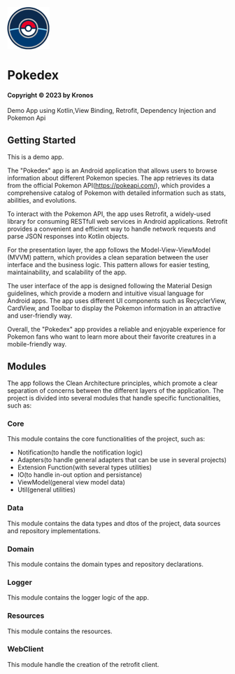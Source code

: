 <img alt="Pokedex Logo" height="96" src="pokeball_icon.png" width="96"/>

# Pokedex
#### Copyright &copy; 2023 by Kronos

Demo App using Kotlin,View Binding, Retrofit, Dependency Injection and Pokemon Api

## Getting Started

This is a demo app.

The "Pokedex" app is an Android application that allows users to browse information about different Pokemon species.
The app retrieves its data from the official Pokemon API(https://pokeapi.com/), which provides a comprehensive catalog of Pokemon with detailed information such as stats, abilities, and evolutions.

To interact with the Pokemon API, the app uses Retrofit, a widely-used library for consuming RESTfull web services in Android applications.
Retrofit provides a convenient and efficient way to handle network requests and parse JSON responses into Kotlin objects.

For the presentation layer, the app follows the Model-View-ViewModel (MVVM) pattern, which provides a clean separation between the user interface and the business logic.
This pattern allows for easier testing, maintainability, and scalability of the app.

The user interface of the app is designed following the Material Design guidelines, which provide a modern and intuitive visual language for Android apps.
The app uses different UI components such as RecyclerView, CardView, and Toolbar to display the Pokemon information in an attractive and user-friendly way.

Overall, the "Pokedex" app provides a reliable and enjoyable experience for Pokemon fans who want to learn more about their favorite creatures in a mobile-friendly way.

## Modules

The app follows the Clean Architecture principles, which promote a clear separation of concerns between the different layers of the application.
The project is divided into several modules that handle specific functionalities, such as:

### Core
This module contains the core functionalities of the project, such as:
- Notification(to handle the notification logic)
- Adapters(to handle general adapters that can be use in several projects)
- Extension Function(with several types utilities)
- IO(to handle in-out option and persistance)
- ViewModel(general view model data)
- Util(general utilities)

### Data
This module contains the data types and dtos of the project, data sources and repository implementations.

### Domain
This module contains the domain types and repository declarations.

### Logger
This module contains the logger logic of the app.

### Resources
This module contains the resources.

### WebClient
This module handle the creation of the retrofit client.